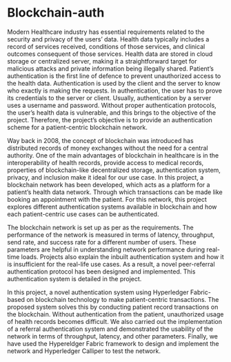 # Blockchain-auth
Modern Healthcare industry has essential requirements related to the security and privacy of the users’ data. Health data typically includes a record of services received, conditions of those services, and clinical outcomes consequent of those services. Health data are stored in cloud storage or centralized server, making it a straightforward target for malicious attacks and private information being illegally shared. Patient’s authentication is the first line of defence to prevent unauthorized access to the health data. Authentication is used by the client and the server to know who exactly is making the requests. In authentication, the user has to prove its credentials to the server or client. Usually, authentication by a server uses a username and password. Without proper authentication protocols, the user’s health data is vulnerable, and this brings to the objective of the project. Therefore, the project’s objective is to provide an authentication scheme for a patient-centric blockchain network.

Way back in 2008, the concept of blockchain was introduced has distributed records of money exchanges without the need for a central authority. One of the main advantages of blockchain in healthcare is in the interoperability of health records, provide access to medical records, properties of blockchain-like decentralized storage, authentication system, privacy, and inclusion make it ideal for our use case. In this project, a blockchain network has been developed, which acts as a platform for a patient’s health data network. Through which transactions can be made like booking an appointment with the patient. For this network, this project explores different authentication systems available in blockchain and how each patient-centric use cases can be authenticated.

The blockchain network is set up as per as the requirements. The performance of the network is measured in terms of latency, throughput, send rate, and success rate for a different number of users. These parameters are helpful in understanding network performance during real-time loads. Projects also explain the inbuilt authentication system and how it is insufficient for the real-life use cases. As a result, a novel peer-referral authentication protocol has been designed and implemented. This authentication system is detailed in the project.

In this project, a novel authentication system using Hyperledger Fabric-based on blockchain technology to make patient-centric transactions. The proposed system solves this by conducting patient record transactions on the blockchain. Without authentication from the patient, unauthorized usage of health records becomes difficult. We also carried out the implementation of a referral authentication system and demonstrated the usability of the network in terms of throughput, latency, and other parameters. Finally, we have used the Hypereldger Fabric framework to design and implement the network and Hyperledger Calliper to test the network.

